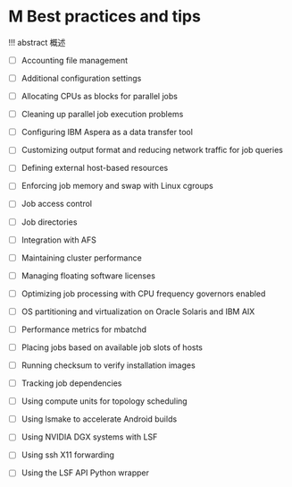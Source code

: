 # M Best practices and tips

!!! abstract 
    概述
    
- [ ] Accounting file management
- [ ] Additional configuration settings
- [ ] Allocating CPUs as blocks for parallel jobs
- [ ] Cleaning up parallel job execution problems
- [ ] Configuring IBM Aspera as a data transfer tool
- [ ] Customizing output format and reducing network traffic for job queries
- [ ] Defining external host-based resources
- [ ] Enforcing job memory and swap with Linux cgroups
- [ ] Job access control
- [ ] Job directories
- [ ] Integration with AFS
- [ ] Maintaining cluster performance
- [ ] Managing floating software licenses
- [ ] Optimizing job processing with CPU frequency governors enabled
- [ ] OS partitioning and virtualization on Oracle Solaris and IBM AIX
- [ ] Performance metrics for mbatchd
- [ ] Placing jobs based on available job slots of hosts
- [ ] Running checksum to verify installation images
- [ ] Tracking job dependencies
- [ ] Using compute units for topology scheduling
- [ ] Using lsmake to accelerate Android builds
- [ ] Using NVIDIA DGX systems with LSF
- [ ] Using ssh X11 forwarding
- [ ] Using the LSF API Python wrapper

